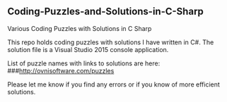 ## Coding-Puzzles-and-Solutions-in-C-Sharp
Various Coding Puzzles with Solutions in C Sharp

This repo holds coding puzzles with solutions I have written in C#.  The solution file is a Visual Studio 2015 console application.

List of puzzle names with links to solutions are here:
###http://ovnisoftware.com/puzzles

Please let me know if you find any errors or if you know of more efficient solutions.
